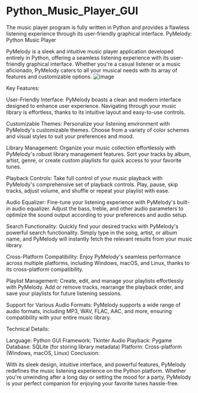 # Python_Music_Player_GUI
The music player program is fully written in Python and provides a flawless listening experience through its user-friendly graphical interface. 
PyMelody: Python Music Player

PyMelody is a sleek and intuitive music player application developed entirely in Python, offering a seamless listening experience with its user-friendly graphical interface. Whether you're a casual listener or a music aficionado, PyMelody caters to all your musical needs with its array of features and customizable options.
![image](https://github.com/Nitesh-kumar27/Python_Music_Player_GUI/assets/103721139/0090875e-2718-4f99-b374-a9736c74ddbc)

Key Features:

User-Friendly Interface: PyMelody boasts a clean and modern interface designed to enhance user experience. Navigating through your music library is effortless, thanks to its intuitive layout and easy-to-use controls.

Customizable Themes: Personalize your listening environment with PyMelody's customizable themes. Choose from a variety of color schemes and visual styles to suit your preferences and mood.

Library Management: Organize your music collection effortlessly with PyMelody's robust library management features. Sort your tracks by album, artist, genre, or create custom playlists for quick access to your favorite tunes.

Playback Controls: Take full control of your music playback with PyMelody's comprehensive set of playback controls. Play, pause, skip tracks, adjust volume, and shuffle or repeat your playlist with ease.

Audio Equalizer: Fine-tune your listening experience with PyMelody's built-in audio equalizer. Adjust the bass, treble, and other audio parameters to optimize the sound output according to your preferences and audio setup.

Search Functionality: Quickly find your desired tracks with PyMelody's powerful search functionality. Simply type in the song, artist, or album name, and PyMelody will instantly fetch the relevant results from your music library.

Cross-Platform Compatibility: Enjoy PyMelody's seamless performance across multiple platforms, including Windows, macOS, and Linux, thanks to its cross-platform compatibility.

Playlist Management: Create, edit, and manage your playlists effortlessly with PyMelody. Add or remove tracks, rearrange the playback order, and save your playlists for future listening sessions.

Support for Various Audio Formats: PyMelody supports a wide range of audio formats, including MP3, WAV, FLAC, AAC, and more, ensuring compatibility with your entire music library.



Technical Details:

Language: Python
GUI Framework: Tkinter
Audio Playback: Pygame
Database: SQLite (for storing library metadata)
Platform: Cross-platform (Windows, macOS, Linux)
Conclusion:

With its sleek design, intuitive interface, and powerful features, PyMelody redefines the music listening experience on the Python platform. Whether you're unwinding after a long day or setting the mood for a party, PyMelody is your perfect companion for enjoying your favorite tunes hassle-free.


